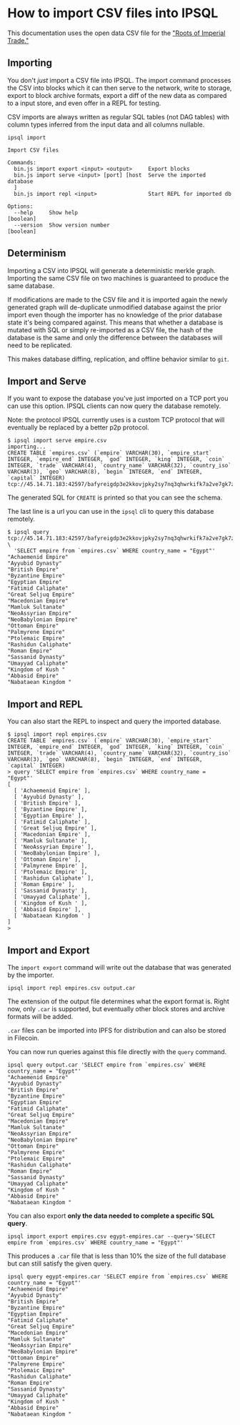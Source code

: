 # How to import CSV files into IPSQL

This documentation uses the open data CSV file for the ["Roots of Imperial Trade."](https://www.wnvermeulen.com/empires/)

## Importing

You don't *just* import a CSV file into IPSQL. The import command processes the CSV into blocks
which it can then serve to the network, write to storage, export to block archive formats, export
a diff of the new data as compared to a input store, and even offer in a REPL for testing.

CSV imports are always written as regular SQL tables (not DAG tables) with column types inferred from
the input data and all columns nullable.

```
ipsql import

Import CSV files

Commands:
  bin.js import export <input> <output>     Export blocks
  bin.js import serve <input> [port] [host  Serve the imported database
  ]
  bin.js import repl <input>                Start REPL for imported db

Options:
  --help     Show help                                                 [boolean]
  --version  Show version number                                       [boolean]
```

## Determinism

Importing a CSV into IPSQL will generate a deterministic merkle graph. Importing
the same CSV file on two machines is guaranteed to produce the same database.

If modifications are made to the CSV file and it is imported again the newly generated
graph will de-duplicate unmodified database against the prior import even though the importer has
no knowledge of the prior database state it's being compared against. This means that whether a database
is mutated with SQL or simply re-imported as a CSV file, the hash of the database
is the same and only the difference between the databases will need to be replicated.

This makes database diffing, replication, and offline behavior similar to `git`.

## Import and Serve

If you want to expose the database you've just imported on a TCP port
you can use this option. IPSQL clients can now query the database remotely.

Note: the protocol IPSQL currently uses is a custom TCP protocol that will eventually
be replaced by a better p2p protocol.

```
$ ipsql import serve empire.csv
importing...
CREATE TABLE `empires.csv` (`empire` VARCHAR(30), `empire_start` INTEGER, `empire_end` INTEGER, `god` INTEGER, `king` INTEGER, `coin` INTEGER, `trade` VARCHAR(4), `country_name` VARCHAR(32), `country_iso` VARCHAR(3), `geo` VARCHAR(8), `begin` INTEGER, `end` INTEGER, `capital` INTEGER)
tcp://45.14.71.183:42597/bafyreigdp3e2kkovjpky2sy7nq3qhwrkifk7a2ve7gk7zgvpyzmncwiwoa
```

The generated SQL for `CREATE` is printed so that you can see the schema.

The last line is a url you can use in the `ipsql` cli to query this database remotely.

```
$ ipsql query tcp://45.14.71.183:42597/bafyreigdp3e2kkovjpky2sy7nq3qhwrkifk7a2ve7gk7zgvpyzmncwiwoa \
  'SELECT empire from `empires.csv` WHERE country_name = "Egypt"'
"Achaemenid Empire"
"Ayyubid Dynasty"
"British Empire"
"Byzantine Empire"
"Egyptian Empire"
"Fatimid Caliphate"
"Great Seljuq Empire"
"Macedonian Empire"
"Mamluk Sultanate"
"NeoAssyrian Empire"
"NeoBabylonian Empire"
"Ottoman Empire"
"Palmyrene Empire"
"Ptolemaic Empire"
"Rashidun Caliphate"
"Roman Empire"
"Sassanid Dynasty"
"Umayyad Caliphate"
"Kingdom of Kush "
"Abbasid Empire"
"Nabataean Kingdom "
```

## Import and REPL

You can also start the REPL to inspect and query the imported database.

```
$ ipsql import repl empires.csv
CREATE TABLE `empires.csv` (`empire` VARCHAR(30), `empire_start` INTEGER, `empire_end` INTEGER, `god` INTEGER, `king` INTEGER, `coin` INTEGER, `trade` VARCHAR(4), `country_name` VARCHAR(32), `country_iso` VARCHAR(3), `geo` VARCHAR(8), `begin` INTEGER, `end` INTEGER, `capital` INTEGER)
> query 'SELECT empire from `empires.csv` WHERE country_name = "Egypt"'
[
  [ 'Achaemenid Empire' ],
  [ 'Ayyubid Dynasty' ],
  [ 'British Empire' ],
  [ 'Byzantine Empire' ],
  [ 'Egyptian Empire' ],
  [ 'Fatimid Caliphate' ],
  [ 'Great Seljuq Empire' ],
  [ 'Macedonian Empire' ],
  [ 'Mamluk Sultanate' ],
  [ 'NeoAssyrian Empire' ],
  [ 'NeoBabylonian Empire' ],
  [ 'Ottoman Empire' ],
  [ 'Palmyrene Empire' ],
  [ 'Ptolemaic Empire' ],
  [ 'Rashidun Caliphate' ],
  [ 'Roman Empire' ],
  [ 'Sassanid Dynasty' ],
  [ 'Umayyad Caliphate' ],
  [ 'Kingdom of Kush ' ],
  [ 'Abbasid Empire' ],
  [ 'Nabataean Kingdom ' ]
]
>
```

## Import and Export

The `import export` command will write out the database that was generated by the importer.

```
ipsql import repl empires.csv output.car
```

The extension of the output file determines what the export format is. Right now, only `.car` is
supported, but eventually other block stores and archive formats will be added.

`.car` files can be imported into IPFS for distribution and can also be stored in Filecoin.

You can now run queries against this file directly with the `query` command.

```
ipsql query output.car 'SELECT empire from `empires.csv` WHERE country_name = "Egypt"'
"Achaemenid Empire"
"Ayyubid Dynasty"
"British Empire"
"Byzantine Empire"
"Egyptian Empire"
"Fatimid Caliphate"
"Great Seljuq Empire"
"Macedonian Empire"
"Mamluk Sultanate"
"NeoAssyrian Empire"
"NeoBabylonian Empire"
"Ottoman Empire"
"Palmyrene Empire"
"Ptolemaic Empire"
"Rashidun Caliphate"
"Roman Empire"
"Sassanid Dynasty"
"Umayyad Caliphate"
"Kingdom of Kush "
"Abbasid Empire"
"Nabataean Kingdom "
```

You can also export **only the data needed to complete a specific SQL query**.

```
ipsql import export empires.csv egypt-empires.car --query='SELECT empire from `empires.csv` WHERE country_name = "Egypt"'
```

This produces a `.car` file that is less than 10% the size of the full database but can still satisfy
the given query.

```
ipsql query egypt-empires.car 'SELECT empire from `empires.csv` WHERE country_name = "Egypt"'
"Achaemenid Empire"
"Ayyubid Dynasty"
"British Empire"
"Byzantine Empire"
"Egyptian Empire"
"Fatimid Caliphate"
"Great Seljuq Empire"
"Macedonian Empire"
"Mamluk Sultanate"
"NeoAssyrian Empire"
"NeoBabylonian Empire"
"Ottoman Empire"
"Palmyrene Empire"
"Ptolemaic Empire"
"Rashidun Caliphate"
"Roman Empire"
"Sassanid Dynasty"
"Umayyad Caliphate"
"Kingdom of Kush "
"Abbasid Empire"
"Nabataean Kingdom "
```

